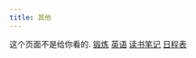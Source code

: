 ```yaml
---
title: 其他
---
```

这个页面不是给你看的. 
[锻炼](/workout/index.html)
[英语](/english/index.html)
[读书笔记](/books/index.html)
[日程表](/others/calendar.html)